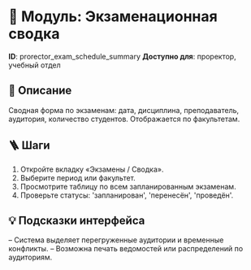 # 📘 Модуль: Экзаменационная сводка
**ID**: prorector_exam_schedule_summary
**Доступно для**: проректор, учебный отдел

## 📝 Описание
Сводная форма по экзаменам: дата, дисциплина, преподаватель, аудитория, количество студентов. Отображается по факультетам.

## 🪜 Шаги
1. Откройте вкладку «Экзамены / Сводка».
2. Выберите период или факультет.
3. Просмотрите таблицу по всем запланированным экзаменам.
4. Проверьте статусы: 'запланирован', 'перенесён', 'проведён'.

## 💡 Подсказки интерфейса
– Система выделяет перегруженные аудитории и временные конфликты.
– Возможна печать ведомостей или распределений по аудиториям.
